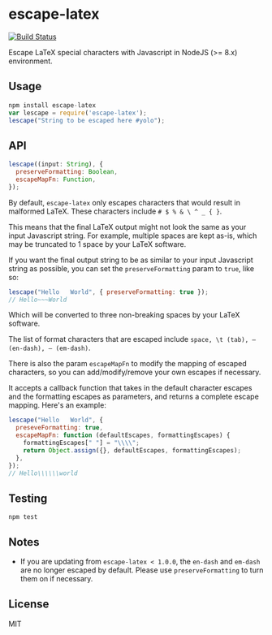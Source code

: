 # escape-latex

[![Build Status](https://github.com/dangmai/escape-latex/workflows/Tests/badge.svg)](https://github.com/dangmai/escape-latex/actions?query=workflow%3A%22Tests%22)

Escape LaTeX special characters with Javascript in NodeJS (>= 8.x) environment.

## Usage

```javascript
npm install escape-latex
var lescape = require('escape-latex');
lescape("String to be escaped here #yolo");
```

## API

```javascript
lescape((input: String), {
  preserveFormatting: Boolean,
  escapeMapFn: Function,
});
```

By default,
`escape-latex` only escapes characters that would result in malformed LaTeX.
These characters include `# $ % & \ ^ _ { }`.

This means that the final LaTeX output might not look the same as your input Javascript string.
For example, multiple spaces are kept as-is, which may be truncated to 1 space by your LaTeX software.

If you want the final output string to be as similar to your input Javascript string as possible,
you can set the `preserveFormatting` param to `true`, like so:

```javascript
lescape("Hello   World", { preserveFormatting: true });
// Hello~~~World
```

Which will be converted to three non-breaking spaces by your LaTeX software.

The list of format characters that are escaped include `space, \t (tab), – (en-dash), — (em-dash)`.

There is also the param `escapeMapFn` to modify the mapping of escaped characters,
so you can add/modify/remove your own escapes if necessary.

It accepts a callback function that takes in the default character escapes and the formatting escapes as parameters, and returns a complete escape mapping. Here's an example:

```javascript
lescape("Hello   World", {
  preseveFormatting: true,
  escapeMapFn: function (defaultEscapes, formattingEscapes) {
    formattingEscapes[" "] = "\\\\";
    return Object.assign({}, defaultEscapes, formattingEscapes);
  },
});
// Hello\\\\\\world
```

## Testing

```
npm test
```

## Notes

- If you are updating from `escape-latex < 1.0.0`,
  the `en-dash` and `em-dash` are no longer escaped by default.
  Please use `preserveFormatting` to turn them on if necessary.

## License

MIT
